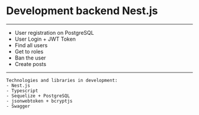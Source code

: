 # Development backend Nest.js

***

* User registration on PostgreSQL
* User Login + JWT Token
* Find all users
* Get to roles
* Ban the user
* Create posts


***


```
Technologies and libraries in development:
- Nest.js
- Typescript
- Sequelize + PostgreSQL
- jsonwebtoken + bcryptjs
- Swagger
```






